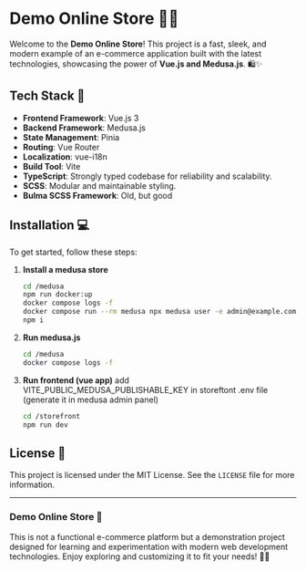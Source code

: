 # Demo Online Store 🚀🔥

Welcome to the **Demo Online Store**! This project is a fast, sleek, and modern example of an e-commerce application built with the latest technologies, showcasing the power of **Vue.js and Medusa.js**. 🛍️✨

## Tech Stack 🔧

- **Frontend Framework**: Vue.js 3
- **Backend Framework**: Medusa.js
- **State Management**: Pinia
- **Routing**: Vue Router
- **Localization**: vue-i18n
- **Build Tool**: Vite
- **TypeScript**: Strongly typed codebase for reliability and scalability.
- **SCSS**: Modular and maintainable styling.
- **Bulma SCSS Framework**: Old, but good

## Installation 💻

To get started, follow these steps:

1. **Install a medusa store**
   ```bash
   cd /medusa
   npm run docker:up
   docker compose logs -f
   docker compose run --rm medusa npx medusa user -e admin@example.com -p supersecret
   npm i
   ```

2. **Run medusa.js**
   ```bash
   cd /medusa
   docker compose logs -f
   ```

4. **Run frontend (vue app)**
   add VITE_PUBLIC_MEDUSA_PUBLISHABLE_KEY in storeftont .env file (generate it in medusa admin panel)
   ```bash
   cd /storefront
   npm run dev
   ```

## License 📜

This project is licensed under the MIT License. See the `LICENSE` file for more information.

---

### Demo Online Store 🌟
This is not a functional e-commerce platform but a demonstration project designed for learning and experimentation with modern web development technologies. Enjoy exploring and customizing it to fit your needs! 🚀🔥

